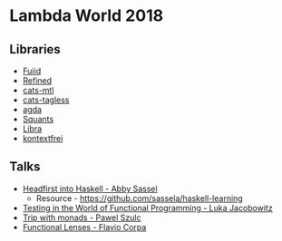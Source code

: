 # Lambda World 2018
## Libraries
+  [Fuiid](https://github.com/ChristopherDavenport/fuuid)
+  [Refined](https://github.com/fthomas/refined)
+  [cats-mtl](https://github.com/typelevel/cats-mtl)
+  [cats-tagless](https://typelevel.org/cats-tagless)
+  [agda](https://github.com/agda/agda)
+  [Squants](https://github.com/typelevel/squants)
+  [Libra](https://github.com/to-ithaca/libra)
+  [kontextfrei](https://github.com/dwestheide/kontextfrei)
## Talks
+  [Headfirst into Haskell - Abby Sassel](https://drive.google.com/file/d/1ikKuK6T2xccLynvdAVjGGZ029zjQlGAX/view)
   +   Resource - https://github.com/sassela/haskell-learning
+  [Testing in the World of Functional Programming - 
Luka Jacobowitz](https://www.slideshare.net/LukaJacobowitz/testing-in-the-world-of-functional-programming)
+  [Trip with monads - Pawel Szulc](https://www.slideshare.net/paulszulc/trip-with-monads-120830020)
+  [Functional Lenses - Flavio Corpa](https://github.com/kutyel/functional-lenses)
